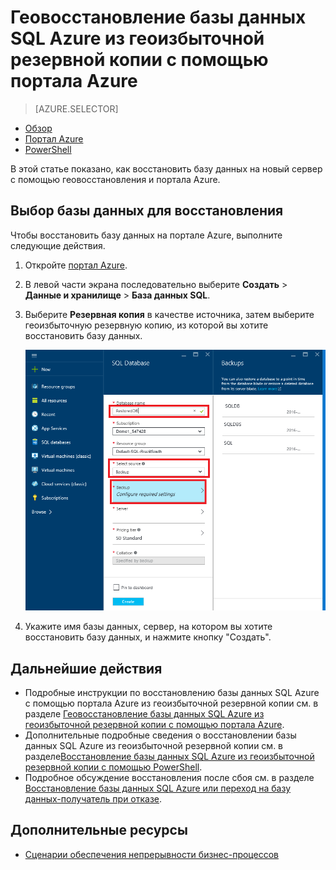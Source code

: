 <properties
	pageTitle="Восстановление базы данных SQL Azure из геоизбыточной резервной копии с помощью портала Azure | Microsoft Azure"
	description="Геовосстановление базы данных SQL Azure из геоизбыточной резервной копии с помощью портала Azure."
	services="sql-database"
	documentationCenter=""
	authors="stevestein"
	manager="jhubbard"
	editor=""/>

<tags
	ms.service="sql-database"
	ms.devlang="NA"
	ms.date="06/17/2016"
	ms.author="sstein"
	ms.workload="sqldb-bcdr"
	ms.topic="article"
	ms.tgt_pltfrm="NA"/>


# Геовосстановление базы данных SQL Azure из геоизбыточной резервной копии с помощью портала Azure


> [AZURE.SELECTOR]
- [Обзор](sql-database-geo-restore.md)
- [Портал Azure](sql-database-geo-restore-portal.md)
- [PowerShell](sql-database-geo-restore-powershell.md)

В этой статье показано, как восстановить базу данных на новый сервер с помощью геовосстановления и портала Azure.

## Выбор базы данных для восстановления

Чтобы восстановить базу данных на портале Azure, выполните следующие действия.

1.	Откройте [портал Azure](https://portal.azure.com).
2.  В левой части экрана последовательно выберите **Создать** > **Данные и хранилище** > **База данных SQL**.
3.  Выберите **Резервная копия** в качестве источника, затем выберите геоизбыточную резервную копию, из которой вы хотите восстановить базу данных.

    ![Восстановление базы данных SQL Azure](./media/sql-database-geo-restore-portal/geo-restore.png)

4.  Укажите имя базы данных, сервер, на котором вы хотите восстановить базу данных, и нажмите кнопку "Создать".

## Дальнейшие действия

- Подробные инструкции по восстановлению базы данных SQL Azure с помощью портала Azure из геоизбыточной резервной копии см. в разделе [Геовосстановление базы данных SQL Azure из геоизбыточной резервной копии с помощью портала Azure](sql-database-geo-restore-portal.md).
- Дополнительные подробные сведения о восстановлении базы данных SQL Azure из геоизбыточной резервной копии см. в разделе[Восстановление базы данных SQL Azure из геоизбыточной резервной копии с помощью PowerShell](sql-database-geo-restore.md).
- Подробное обсуждение восстановления после сбоя см. в разделе [Восстановление базы данных SQL Azure или переход на базу данных-получатель при отказе](sql-database-disaster-recovery.md).

## Дополнительные ресурсы

- [Сценарии обеспечения непрерывности бизнес-процессов](sql-database-business-continuity-scenarios.md)

<!---HONumber=AcomDC_0622_2016-->